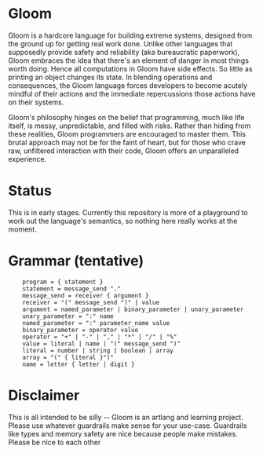 # Gloom

Gloom is a hardcore language for building extreme systems, designed from the ground up for getting real work done. Unlike other languages that supposedly provide safety and reliability (aka bureaucratic paperwork), Gloom embraces the idea that there's an element of danger in most things worth doing. Hence all computations in Gloom have side effects. So little as printing an object changes its state. In blending operations and consequences, the Gloom language forces developers to become acutely mindful of their actions and the immediate repercussions those actions have on their systems.

Gloom's philosophy hinges on the belief that programming, much like life itself, is messy, unpredictable, and filled with risks. Rather than hiding from these realities, Gloom programmers are encouraged to master them. This brutal approach may not be for the faint of heart, but for those who crave raw, unfiltered interaction with their code, Gloom offers an unparalleled experience.

# Status

This is in early stages. Currently this repository is more of a playground to work out the language's semantics, so nothing here really works at the moment.

# Grammar (tentative)

```ebnf
    program = { statement }
    statement = message_send "."
    message_send = receiver { argument } 
    receiver = "(" message_send ")" | value
    argument = named_parameter | binary_parameter | unary_parameter
    unary_parameter = ":" name
    named_parameter = ":" parameter_name value
    binary_parameter = operator value
    operator = "+" | "-" | "," | "*" | "/" | "%"
    value = literal | name | "(" message_send ")"
    literal = number | string | boolean | array
    array = "(" { literal }")"
    name = letter { letter | digit }
```

# Disclaimer

This is all intended to be silly -- Gloom is an artlang and learning project. Please use whatever guardrails make sense for your use-case. Guardrails like types and memory safety are nice because people make mistakes. Please be nice to each other 